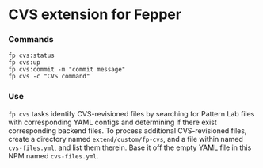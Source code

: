 # CVS extension for Fepper

### Commands

```shell
fp cvs:status
fp cvs:up
fp cvs:commit -m "commit message"
fp cvs -c "CVS command"
```

### Use
`fp cvs` tasks identify CVS-revisioned files by searching for Pattern Lab files 
with corresponding YAML configs and determining if there exist corresponding 
backend files. To process additional CVS-revisioned files, create a directory 
named `extend/custom/fp-cvs`, and a file within named `cvs-files.yml`, and list 
them therein. Base it off the empty YAML file in this NPM named `cvs-files.yml`.
